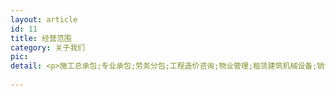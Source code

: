 ```yaml
---
layout: article
id: 11
title: 经营范围
category: 关于我们
pic: 
detail: <p>施工总承包;专业承包;劳务分包;工程造价咨询;物业管理;租赁建筑机械设备;销售建筑材料、机械设备;技术开发、技术转让;工程勘察。</p>             
               
---
```


